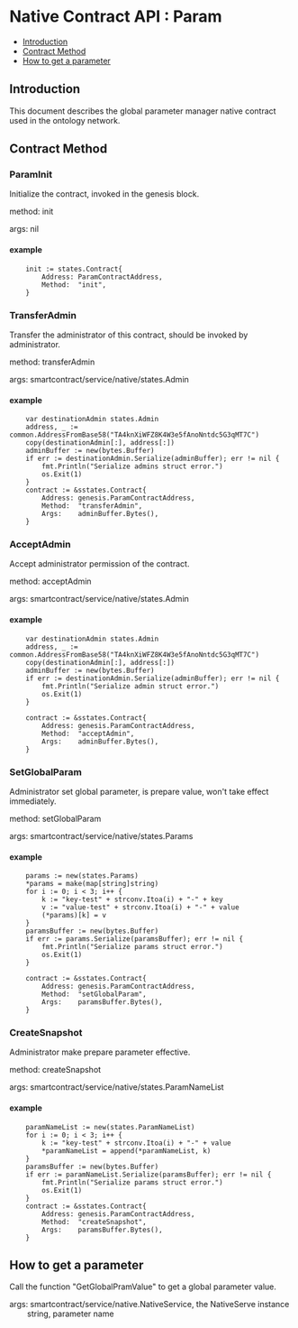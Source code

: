 # Native Contract API : Param
* [Introduction](#introduction)
* [Contract Method](#contract-method)
* [How to get a parameter](#how-to-get-a-parameter)

## Introduction
This document describes the global parameter manager native contract used in the ontology network.

## Contract Method

### ParamInit
Initialize the contract, invoked in the genesis block.

method: init

args: nil

#### example
```
    init := states.Contract{
		Address: ParamContractAddress,
		Method:  "init",
	}
```
### TransferAdmin
Transfer the administrator of this contract, should be invoked by administrator.

method: transferAdmin

args: smartcontract/service/native/states.Admin

#### example
```
    var destinationAdmin states.Admin
	address, _ := common.AddressFromBase58("TA4knXiWFZ8K4W3e5fAnoNntdc5G3qMT7C")
	copy(destinationAdmin[:], address[:])
	adminBuffer := new(bytes.Buffer)
	if err := destinationAdmin.Serialize(adminBuffer); err != nil {
		fmt.Println("Serialize admins struct error.")
		os.Exit(1)
	}
	contract := &sstates.Contract{
		Address: genesis.ParamContractAddress,
		Method:  "transferAdmin",
		Args:    adminBuffer.Bytes(),
	}
```

### AcceptAdmin
Accept administrator permission of the contract.

method: acceptAdmin

args: smartcontract/service/native/states.Admin

#### example
```
    var destinationAdmin states.Admin
	address, _ := common.AddressFromBase58("TA4knXiWFZ8K4W3e5fAnoNntdc5G3qMT7C")
	copy(destinationAdmin[:], address[:])
	adminBuffer := new(bytes.Buffer)
	if err := destinationAdmin.Serialize(adminBuffer); err != nil {
		fmt.Println("Serialize admin struct error.")
		os.Exit(1)
	}

	contract := &sstates.Contract{
		Address: genesis.ParamContractAddress,
		Method:  "acceptAdmin",
		Args:    adminBuffer.Bytes(),
	}
```

### SetGlobalParam
Administrator set global parameter, is prepare value, won't take effect immediately.

method: setGlobalParam

args: smartcontract/service/native/states.Params

#### example
```
    params := new(states.Params)
	*params = make(map[string]string)
	for i := 0; i < 3; i++ {
		k := "key-test" + strconv.Itoa(i) + "-" + key
		v := "value-test" + strconv.Itoa(i) + "-" + value
		(*params)[k] = v
	}
	paramsBuffer := new(bytes.Buffer)
	if err := params.Serialize(paramsBuffer); err != nil {
		fmt.Println("Serialize params struct error.")
		os.Exit(1)
	}

	contract := &sstates.Contract{
		Address: genesis.ParamContractAddress,
		Method:  "setGlobalParam",
		Args:    paramsBuffer.Bytes(),
	}
```

### CreateSnapshot
Administrator make prepare parameter effective.

method: createSnapshot

args: smartcontract/service/native/states.ParamNameList

#### example
```
    paramNameList := new(states.ParamNameList)
	for i := 0; i < 3; i++ {
		k := "key-test" + strconv.Itoa(i) + "-" + value
		*paramNameList = append(*paramNameList, k)
	}
	paramsBuffer := new(bytes.Buffer)
	if err := paramNameList.Serialize(paramsBuffer); err != nil {
		fmt.Println("Serialize params struct error.")
		os.Exit(1)
	}
	contract := &sstates.Contract{
		Address: genesis.ParamContractAddress,
		Method:  "createSnapshot",
		Args:    paramsBuffer.Bytes(),
	}
```

## How to get a parameter
Call the function "GetGlobalPramValue" to get a global parameter value.

args: smartcontract/service/native.NativeService, the NativeServe instance<br>
&nbsp;&nbsp;&nbsp;&nbsp;&nbsp;&nbsp;&nbsp;&nbsp;string, parameter name